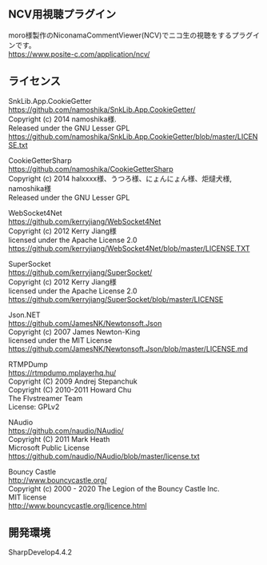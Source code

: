 ## NCV用視聴プラグイン  

moro様製作のNiconamaCommentViewer(NCV)でニコ生の視聴をするプラグインです。  
https://www.posite-c.com/application/ncv/  


## ライセンス  
SnkLib.App.CookieGetter  
<https://github.com/namoshika/SnkLib.App.CookieGetter/>  
Copyright (c) 2014 namoshika様.  
Released under the GNU Lesser GPL  
<https://github.com/namoshika/SnkLib.App.CookieGetter/blob/master/LICENSE.txt>  

CookieGetterSharp  
<https://github.com/namoshika/CookieGetterSharp>  
Copyright (c) 2014 halxxxx様、うつろ様、にょんにょん様、炬燵犬様, namoshika様  
Released under the GNU Lesser GPL  

WebSocket4Net  
<https://github.com/kerryjiang/WebSocket4Net>  
Copyright (c) 2012 Kerry Jiang様  
licensed under the Apache License 2.0  
<https://github.com/kerryjiang/WebSocket4Net/blob/master/LICENSE.TXT>  

SuperSocket  
<https://github.com/kerryjiang/SuperSocket/>  
Copyright (c) 2012 Kerry Jiang様  
licensed under the Apache License 2.0  
<https://github.com/kerryjiang/SuperSocket/blob/master/LICENSE>  

Json.NET  
<https://github.com/JamesNK/Newtonsoft.Json>  
Copyright (c) 2007 James Newton-King  
licensed under the MIT License  
<https://github.com/JamesNK/Newtonsoft.Json/blob/master/LICENSE.md>  

RTMPDump  
<https://rtmpdump.mplayerhq.hu/>  
Copyright (C) 2009 Andrej Stepanchuk  
Copyright (C) 2010-2011 Howard Chu  
The Flvstreamer Team  
License: GPLv2  

NAudio  
<https://github.com/naudio/NAudio/>  
Copyright (C) 2011 Mark Heath  
Microsoft Public License  
<https://github.com/naudio/NAudio/blob/master/license.txt>  

Bouncy Castle  
<http://www.bouncycastle.org/>  
Copyright (c) 2000 - 2020 The Legion of the Bouncy Castle Inc.  
MIT license  
<http://www.bouncycastle.org/licence.html>  


## 開発環境  
SharpDevelop4.4.2  
